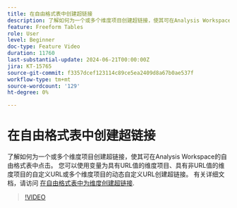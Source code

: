 ```yaml
---
title: 在自由格式表中创建超链接
description: 了解如何为一个或多个维度项目创建超链接，使其可在Analysis Workspace的自由格式表中点击。 您可以使用变量为具有URL值的维度项目、具有非URL值的维度项目的自定义URL或多个维度项目的动态自定义URL创建超链接。
feature: Freeform Tables
role: User
level: Beginner
doc-type: Feature Video
duration: 11760
last-substantial-update: 2024-06-21T00:00:00Z
jira: KT-15765
source-git-commit: f3357dcef123114c89ce5ea2409d8a67b0ae537f
workflow-type: tm+mt
source-wordcount: '129'
ht-degree: 0%

---
```



# 在自由格式表中创建超链接

了解如何为一个或多个维度项目创建超链接，使其可在Analysis Workspace的自由格式表中点击。 您可以使用变量为具有URL值的维度项目、具有非URL值的维度项目的自定义URL或多个维度项目的动态自定义URL创建超链接。 有关详细文档，请访问 [在自由格式表中为维度创建超链接](https://experienceleague.adobe.com/en/docs/analytics/analyze/analysis-workspace/visualizations/freeform-table/freeform-table-hyperlinks).

>[!VIDEO](https://video.tv.adobe.com/v/3430411/?learn=on)
